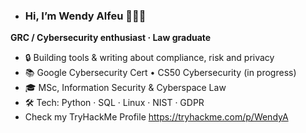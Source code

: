 - ### Hi, I’m Wendy Alfeu 🤍🌸🦢

**GRC / Cybersecurity enthusiast · Law graduate**

- 🔒 Building tools & writing about compliance, risk and privacy
- 📚 Google Cybersecurity Cert • CS50 Cybersecurity (in progress)
- 🎓 MSc, Information Security & Cyberspace Law
- 🛠️ Tech: Python · SQL · Linux · NIST · GDPR
- Check my TryHackMe Profile https://tryhackme.com/p/WendyA

